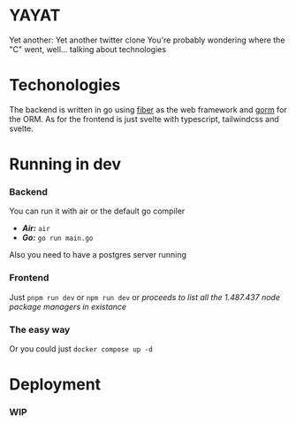 # YAYAT
Yet another: Yet another twitter clone
You're probably wondering where the "C" went, well... talking about technologies

# Techonologies
The backend is written in go using [fiber](https://gofiber.io/) as the web framework and [gorm](https://gorm.io/) for the ORM.
As for the frontend is just svelte with typescript, tailwindcss and svelte.

# Running in dev
### Backend
You can run it with air or the default go compiler
- ***Air:*** `air`
- ***Go:*** `go run main.go`

Also you need to have a postgres server running

### Frontend
Just `pnpm run dev` or `npm run dev` or *proceeds to list all the 1.487.437 node package managers in existance*

### The easy way
Or you could just `docker compose up -d`

# Deployment
### WIP

